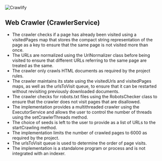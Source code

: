 ![Crawlify](https://user-images.githubusercontent.com/29122581/231251576-d5e0b63d-ba09-4ba7-9c5f-806985578363.png)

## Web Crawler (CrawlerService)
* The crawler checks if a page has already been visited using a visitedPages map that stores the compact string representation of the page as a key to ensure that the same page is not visited more than once.
* The URLs are normalized using the UrlNormalizer class before being visited to ensure that different URLs referring to the same page are treated as the same.
* The crawler only crawls HTML documents as required by the project rules.
* The crawler maintains its state using the visitedUrls and visitedPages maps, as well as the urlsToVisit queue, to ensure that it can be restarted without revisiting previously downloaded documents.
* The crawler checks for robots.txt files using the RobotsChecker class to ensure that the crawler does not visit pages that are disallowed.
* The implementation provides a multithreaded crawler using the ExecutorService and allows the user to control the number of threads using the setCrawlerThreads method.
* The choice of seeds is left to the user to provide as a list of URLs to the startCrawling method.
* The implementation limits the number of crawled pages to 6000 as required by the project.
* The urlsToVisit queue is used to determine the order of page visits.
* The implementation is a standalone program or process and is not integrated with an indexer.